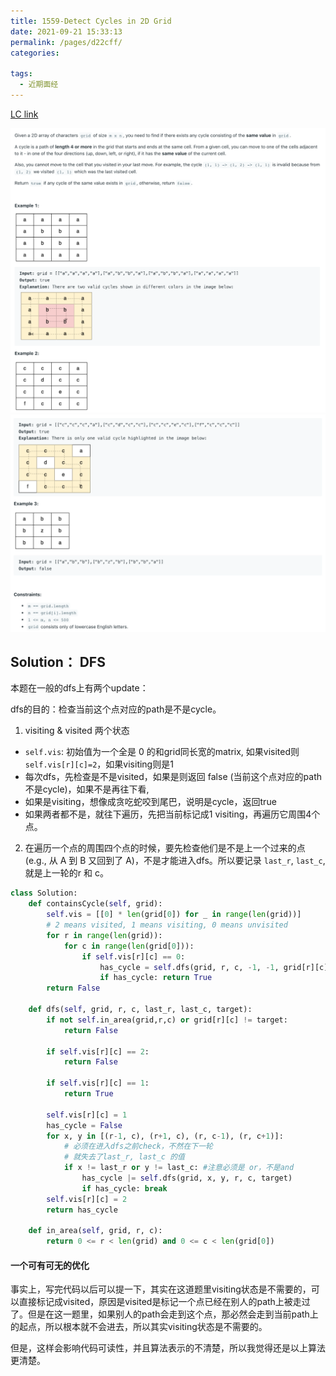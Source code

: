 ```yaml
---
title: 1559-Detect Cycles in 2D Grid
date: 2021-09-21 15:33:13
permalink: /pages/d22cff/
categories:
  
tags:
  - 近期面经
---
```

[LC link](https://leetcode.com/problems/detect-cycles-in-2d-grid/)

![](https://raw.githubusercontent.com/emmableu/image/master/1559-0.png)
![](https://raw.githubusercontent.com/emmableu/image/master/1559-1.png)

## Solution： DFS
本题在一般的dfs上有两个update：

dfs的目的：检查当前这个点对应的path是不是cycle。
1. visiting & visited 两个状态
  - `self.vis`: 初始值为一个全是 0 的和grid同长宽的matrix, 如果visited则`self.vis[r][c]=2`，如果visiting则是1
  - 每次dfs，先检查是不是visited，如果是则返回 false (当前这个点对应的path不是cycle)，如果不是再往下看,
  - 如果是visiting，想像成贪吃蛇咬到尾巴，说明是cycle，返回true
  - 如果两者都不是，就往下遍历，先把当前标记成1 visiting，再遍历它周围4个点。
2. 在遍历一个点的周围四个点的时候，要先检查他们是不是上一个过来的点 (e.g., 从 A 到 B 又回到了 A)，不是才能进入dfs。所以要记录 `last_r`, `last_c`, 就是上一轮的r 和 c。

```python
class Solution:
    def containsCycle(self, grid):
        self.vis = [[0] * len(grid[0]) for _ in range(len(grid))]
        # 2 means visited, 1 means visiting, 0 means unvisited
        for r in range(len(grid)):
            for c in range(len(grid[0])):
                if self.vis[r][c] == 0:
                    has_cycle = self.dfs(grid, r, c, -1, -1, grid[r][c])
                    if has_cycle: return True
        return False

    def dfs(self, grid, r, c, last_r, last_c, target):
        if not self.in_area(grid,r,c) or grid[r][c] != target:
            return False
        
        if self.vis[r][c] == 2:
            return False

        if self.vis[r][c] == 1:
            return True
        
        self.vis[r][c] = 1
        has_cycle = False
        for x, y in [(r-1, c), (r+1, c), (r, c-1), (r, c+1)]:
            # 必须在进入dfs之前check，不然在下一轮
            # 就失去了last_r, last_c 的值
            if x != last_r or y != last_c: #注意必须是 or，不是and
                has_cycle |= self.dfs(grid, x, y, r, c, target)
                if has_cycle: break
        self.vis[r][c] = 2
        return has_cycle
    
    def in_area(self, grid, r, c):
        return 0 <= r < len(grid) and 0 <= c < len(grid[0])
```

#### 一个可有可无的优化
事实上，写完代码以后可以提一下，其实在这道题里visiting状态是不需要的，可以直接标记成visited，原因是visited是标记一个点已经在别人的path上被走过了。但是在这一题里，如果别人的path会走到这个点，那必然会走到当前path上的起点，所以根本就不会进去，所以其实visiting状态是不需要的。

但是，这样会影响代码可读性，并且算法表示的不清楚，所以我觉得还是以上算法更清楚。

